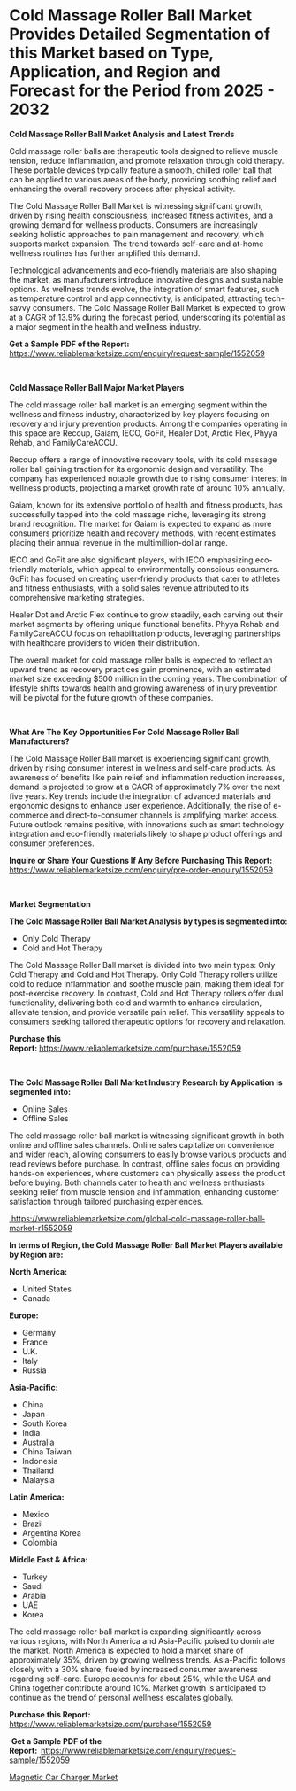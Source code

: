 <p><h1>Cold Massage Roller Ball Market Provides Detailed Segmentation of this Market based on Type, Application, and Region and Forecast for the Period from 2025 - 2032</h1></p><p><strong>Cold Massage Roller Ball Market Analysis and Latest Trends</strong></p>
<p><p>Cold massage roller balls are therapeutic tools designed to relieve muscle tension, reduce inflammation, and promote relaxation through cold therapy. These portable devices typically feature a smooth, chilled roller ball that can be applied to various areas of the body, providing soothing relief and enhancing the overall recovery process after physical activity. </p><p>The Cold Massage Roller Ball Market is witnessing significant growth, driven by rising health consciousness, increased fitness activities, and a growing demand for wellness products. Consumers are increasingly seeking holistic approaches to pain management and recovery, which supports market expansion. The trend towards self-care and at-home wellness routines has further amplified this demand.</p><p>Technological advancements and eco-friendly materials are also shaping the market, as manufacturers introduce innovative designs and sustainable options. As wellness trends evolve, the integration of smart features, such as temperature control and app connectivity, is anticipated, attracting tech-savvy consumers. The Cold Massage Roller Ball Market is expected to grow at a CAGR of 13.9% during the forecast period, underscoring its potential as a major segment in the health and wellness industry.</p></p>
<p><strong>Get a Sample PDF of the Report:&nbsp;</strong> <a href="https://www.reliablemarketsize.com/enquiry/request-sample/1552059?utm_campaign=3112&utm_medium=2&utm_source=Github&utm_content=ia&utm_term=04042025&utm_id=cold-massage-roller-ball">https://www.reliablemarketsize.com/enquiry/request-sample/1552059</a></p>
<p>&nbsp;</p>
<p><strong>Cold Massage Roller Ball Major Market Players</strong></p>
<p><p>The cold massage roller ball market is an emerging segment within the wellness and fitness industry, characterized by key players focusing on recovery and injury prevention products. Among the companies operating in this space are Recoup, Gaiam, IECO, GoFit, Healer Dot, Arctic Flex, Phyya Rehab, and FamilyCareACCU.</p><p>Recoup offers a range of innovative recovery tools, with its cold massage roller ball gaining traction for its ergonomic design and versatility. The company has experienced notable growth due to rising consumer interest in wellness products, projecting a market growth rate of around 10% annually.</p><p>Gaiam, known for its extensive portfolio of health and fitness products, has successfully tapped into the cold massage niche, leveraging its strong brand recognition. The market for Gaiam is expected to expand as more consumers prioritize health and recovery methods, with recent estimates placing their annual revenue in the multimillion-dollar range.</p><p>IECO and GoFit are also significant players, with IECO emphasizing eco-friendly materials, which appeal to environmentally conscious consumers. GoFit has focused on creating user-friendly products that cater to athletes and fitness enthusiasts, with a solid sales revenue attributed to its comprehensive marketing strategies.</p><p>Healer Dot and Arctic Flex continue to grow steadily, each carving out their market segments by offering unique functional benefits. Phyya Rehab and FamilyCareACCU focus on rehabilitation products, leveraging partnerships with healthcare providers to widen their distribution.</p><p>The overall market for cold massage roller balls is expected to reflect an upward trend as recovery practices gain prominence, with an estimated market size exceeding $500 million in the coming years. The combination of lifestyle shifts towards health and growing awareness of injury prevention will be pivotal for the future growth of these companies.</p></p>
<p>&nbsp;</p>
<p><strong>What Are The Key Opportunities For Cold Massage Roller Ball Manufacturers?</strong></p>
<p><p>The Cold Massage Roller Ball market is experiencing significant growth, driven by rising consumer interest in wellness and self-care products. As awareness of benefits like pain relief and inflammation reduction increases, demand is projected to grow at a CAGR of approximately 7% over the next five years. Key trends include the integration of advanced materials and ergonomic designs to enhance user experience. Additionally, the rise of e-commerce and direct-to-consumer channels is amplifying market access. Future outlook remains positive, with innovations such as smart technology integration and eco-friendly materials likely to shape product offerings and consumer preferences.</p></p>
<p><strong>Inquire or Share Your Questions If Any Before Purchasing This Report:</strong> <a href="https://www.reliablemarketsize.com/enquiry/pre-order-enquiry/1552059?utm_campaign=3112&utm_medium=2&utm_source=Github&utm_content=ia&utm_term=04042025&utm_id=cold-massage-roller-ball">https://www.reliablemarketsize.com/enquiry/pre-order-enquiry/1552059</a></p>
<p>&nbsp;</p>
<p><strong>Market Segmentation</strong></p>
<p><strong>The Cold Massage Roller Ball Market Analysis by types is segmented into:</strong></p>
<p><ul><li>Only Cold Therapy</li><li>Cold and Hot Therapy</li></ul></p>
<p><p>The Cold Massage Roller Ball market is divided into two main types: Only Cold Therapy and Cold and Hot Therapy. Only Cold Therapy rollers utilize cold to reduce inflammation and soothe muscle pain, making them ideal for post-exercise recovery. In contrast, Cold and Hot Therapy rollers offer dual functionality, delivering both cold and warmth to enhance circulation, alleviate tension, and provide versatile pain relief. This versatility appeals to consumers seeking tailored therapeutic options for recovery and relaxation.</p></p>
<p><strong>Purchase this Report:&nbsp;</strong><a href="https://www.reliablemarketsize.com/purchase/1552059?utm_campaign=3112&utm_medium=2&utm_source=Github&utm_content=ia&utm_term=04042025&utm_id=cold-massage-roller-ball">https://www.reliablemarketsize.com/purchase/1552059</a></p>
<p>&nbsp;</p>
<p><strong>The Cold Massage Roller Ball Market Industry Research by Application is segmented into:</strong></p>
<p><ul><li>Online Sales</li><li>Offline Sales</li></ul></p>
<p><p>The cold massage roller ball market is witnessing significant growth in both online and offline sales channels. Online sales capitalize on convenience and wider reach, allowing consumers to easily browse various products and read reviews before purchase. In contrast, offline sales focus on providing hands-on experiences, where customers can physically assess the product before buying. Both channels cater to health and wellness enthusiasts seeking relief from muscle tension and inflammation, enhancing customer satisfaction through tailored purchasing experiences.</p></p>
<p><a href="https://www.reliablemarketsize.com/global-cold-massage-roller-ball-market-r1552059?utm_campaign=3112&utm_medium=2&utm_source=Github&utm_content=ia&utm_term=04042025&utm_id=cold-massage-roller-ball">&nbsp;https://www.reliablemarketsize.com/global-cold-massage-roller-ball-market-r1552059</a></p>
<p><strong>In terms of Region, the Cold Massage Roller Ball Market Players available by Region are:</strong></p>
<p>
    <p> <strong> North America: </strong>
        <ul>
            <li>United States</li>
            <li>Canada</li>
        </ul>
        </p> 
    <p> <strong> Europe: </strong>
        <ul>
            <li>Germany</li>
            <li>France</li>
            <li>U.K.</li>
            <li>Italy</li>
            <li>Russia</li>
        </ul>
        </p> 
    <p> <strong> Asia-Pacific: </strong>
        <ul>
            <li>China</li>
            <li>Japan</li>
            <li>South Korea</li>
            <li>India</li>
            <li>Australia</li>
            <li>China Taiwan</li>
            <li>Indonesia</li>
            <li>Thailand</li>
            <li>Malaysia</li>
        </ul>
        </p> 
    <p> <strong> Latin America: </strong>
        <ul>
            <li>Mexico</li>
            <li>Brazil</li>
            <li>Argentina Korea</li>
            <li>Colombia</li>
        </ul>
        </p> 
    <p> <strong> Middle East & Africa: </strong>
        <ul>
            <li>Turkey</li>
            <li>Saudi</li>
            <li>Arabia</li>
            <li>UAE</li>
            <li>Korea</li>
        </ul>
    </p>
    </p>
<p><p>The cold massage roller ball market is expanding significantly across various regions, with North America and Asia-Pacific poised to dominate the market. North America is expected to hold a market share of approximately 35%, driven by growing wellness trends. Asia-Pacific follows closely with a 30% share, fueled by increased consumer awareness regarding self-care. Europe accounts for about 25%, while the USA and China together contribute around 10%. Market growth is anticipated to continue as the trend of personal wellness escalates globally.</p></p>
<p><strong>Purchase this Report: </strong><a href="https://www.reliablemarketsize.com/purchase/1552059?utm_campaign=3112&utm_medium=2&utm_source=Github&utm_content=ia&utm_term=04042025&utm_id=cold-massage-roller-ball">https://www.reliablemarketsize.com/purchase/1552059</a></p>
<p>&nbsp;<strong>Get a Sample PDF of the Report:&nbsp;&nbsp;</strong><a href="https://www.reliablemarketsize.com/enquiry/request-sample/1552059?utm_campaign=3112&utm_medium=2&utm_source=Github&utm_content=ia&utm_term=04042025&utm_id=cold-massage-roller-ball">https://www.reliablemarketsize.com/enquiry/request-sample/1552059</a></p>
<p><strong></strong></p>
<p><p><a href="https://github.com/jolinolooman/Market-Research-Report-List-1/blob/main/magnetic-car-charger-market.md?utm_campaign=3112&utm_medium=2&utm_source=Github&utm_content=ia&utm_term=04042025&utm_id=cold-massage-roller-ball">Magnetic Car Charger Market</a></p></p>